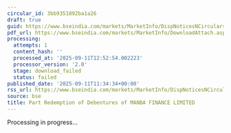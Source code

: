 ```yaml
---
circular_id: 3bb9351892ba1a26
draft: true
guid: https://www.bseindia.com/markets/MarketInfo/DispNoticesNCirculars.aspx?Noticeid={66289F7B-FA49-48E1-8F27-96C0542AEA06}&noticeno=20250911-33&dt=09/11/2025&icount=33&totcount=72&flag=0
pdf_url: https://www.bseindia.com/markets/MarketInfo/DownloadAttach.aspx?id=20250911-33&attachedId=
processing:
  attempts: 1
  content_hash: ''
  processed_at: '2025-09-11T12:52:54.002223'
  processor_version: '2.0'
  stage: download_failed
  status: failed
published_date: '2025-09-11T11:34:34+00:00'
rss_url: https://www.bseindia.com/markets/MarketInfo/DispNoticesNCirculars.aspx?Noticeid={66289F7B-FA49-48E1-8F27-96C0542AEA06}&noticeno=20250911-33&dt=09/11/2025&icount=33&totcount=72&flag=0
source: bse
title: Part Redemption of Debentures of MANBA FINANCE LIMITED
---
```


Processing in progress...